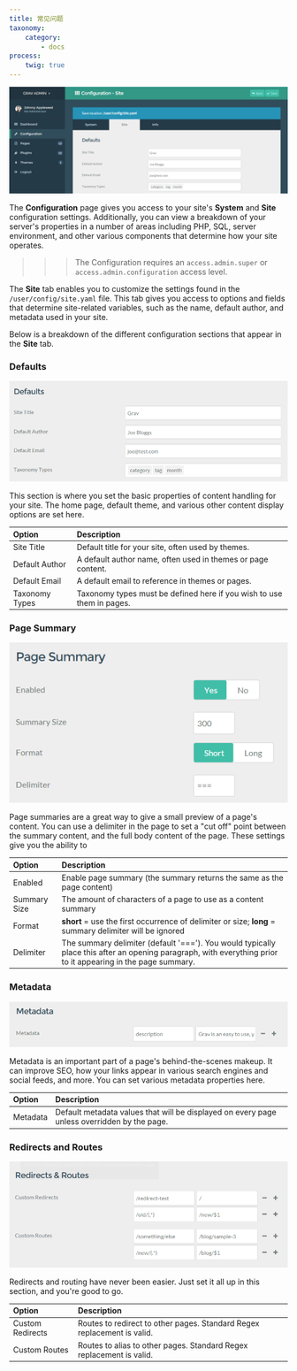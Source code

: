 ```yaml
---
title: 常见问题
taxonomy:
    category:
        - docs
process:
    twig: true
---
```


![Grav Admin Configuration](configuration_site.png)

The **Configuration** page gives you access to your site's **System** and **Site** configuration settings. Additionally, you can view a breakdown of your server's properties in a number of areas including PHP, SQL, server environment, and other various components that determine how your site operates.

>>> The Configuration requires an `access.admin.super` or `access.admin.configuration` access level.

The **Site** tab enables you to customize the settings found in the `/user/config/site.yaml` file. This tab gives you access to options and fields that determine site-related variables, such as the name, default author, and metadata used in your site.

Below is a breakdown of the different configuration sections that appear in the **Site** tab.

### Defaults

![Grav Admin Configuration](configuration_system_defaults.png)

This section is where you set the basic properties of content handling for your site. The home page, default theme, and various other content display options are set here.

| Option         | Description                                                           |
| :-----         | :-----                                                                |
| Site Title     | Default title for your site, often used by themes.                    |
| Default Author | A default author name, often used in themes or page content.          |
| Default Email  | A default email to reference in themes or pages.                      |
| Taxonomy Types | Taxonomy types must be defined here if you wish to use them in pages. |


### Page Summary

![Grav Admin Configuration](configuration_system_page.png)

Page summaries are a great way to give a small preview of a page's content. You can use a delimiter in the page to set a "cut off" point between the summary content, and the full body content of the page. These settings give you the ability to


| Option       | Description                                                                                                                                                  |
| :-----       | :-----                                                                                                                                                       |
| Enabled      | Enable page summary (the summary returns the same as the page content)                                                                                       |
| Summary Size | The amount of characters of a page to use as a content summary                                                                                               |
| Format       | **short** = use the first occurrence of delimiter or size; **long** = summary delimiter will be ignored                                                      |
| Delimiter    | The summary delimiter (default '==='). You would typically place this after an opening paragraph, with everything prior to it appearing in the page summary. |

### Metadata

![Grav Admin Configuration](configuration_system_metadata.png)

Metadata is an important part of a page's behind-the-scenes makeup. It can improve SEO, how your links appear in various search engines and social feeds, and more. You can set various metadata properties here.

| Option   | Description                                                                                 |
| :-----   | :-----                                                                                      |
| Metadata | Default metadata values that will be displayed on every page unless overridden by the page. |

### Redirects and Routes

![Grav Admin Configuration](configuration_system_redirects.png)

Redirects and routing have never been easier. Just set it all up in this section, and you're good to go.

| Option           | Description                                                             |
| :-----           | :-----                                                                  |
| Custom Redirects | Routes to redirect to other pages. Standard Regex replacement is valid. |
| Custom Routes    | Routes to alias to other pages. Standard Regex replacement is valid.    |
